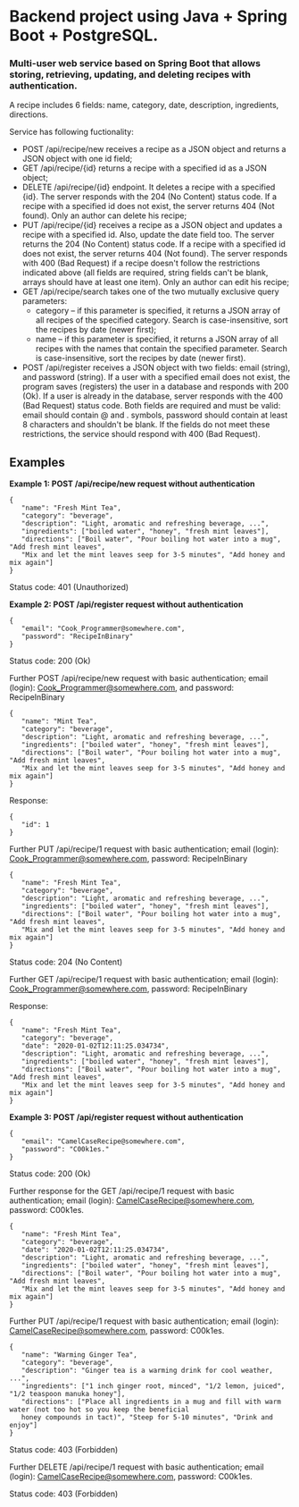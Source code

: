 # Backend project using Java + Spring Boot + PostgreSQL.

### Multi-user web service based on Spring Boot that allows storing, retrieving, updating, and deleting recipes with authentication.

A recipe includes 6 fields: name, category, date, description, ingredients, directions.

Service has following fuctionality:
- POST /api/recipe/new receives a recipe as a JSON object and returns a JSON object with one id field;
- GET /api/recipe/{id} returns a recipe with a specified id as a JSON object;
- DELETE /api/recipe/{id} endpoint. It deletes a recipe with a specified {id}. The server responds with the 204 (No Content) status code. 
If a recipe with a specified id does not exist, the server returns 404 (Not found). Only an author can delete his recipe;
- PUT /api/recipe/{id} receives a recipe as a JSON object and updates a recipe with a specified id. Also, update the date field too. 
The server returns the 204 (No Content) status code. If a recipe with a specified id does not exist, the server returns 404 (Not found). 
The server responds with 400 (Bad Request) if a recipe doesn't follow the restrictions indicated above (all fields are required, string fields 
can't be blank, arrays should have at least one item). Only an author can edit his recipe;
- GET /api/recipe/search takes one of the two mutually exclusive query parameters:
	- category – if this parameter is specified, it returns a JSON array of all recipes of the specified category. Search is case-insensitive, 
	sort the recipes by date (newer first);
	- name – if this parameter is specified, it returns a JSON array of all recipes with the names that contain the specified parameter. 
	Search is case-insensitive, sort the recipes by date (newer first).
- POST /api/register receives a JSON object with two fields: email (string), and password (string). If a user with a specified email does not exist, 
the program saves (registers) the user in a database and responds with 200 (Ok). If a user is already in the database, server responds with the 
400 (Bad Request) status code. Both fields are required and must be valid: email should contain @ and . symbols, password should contain 
at least 8 characters and shouldn't be blank. If the fields do not meet these restrictions, the service should respond with 400 (Bad Request).

## Examples
**Example 1: POST /api/recipe/new request without authentication**
```
{
   "name": "Fresh Mint Tea",
   "category": "beverage",
   "description": "Light, aromatic and refreshing beverage, ...",
   "ingredients": ["boiled water", "honey", "fresh mint leaves"],
   "directions": ["Boil water", "Pour boiling hot water into a mug", "Add fresh mint leaves", 
   "Mix and let the mint leaves seep for 3-5 minutes", "Add honey and mix again"]
}
```
Status code: 401 (Unauthorized)

**Example 2: POST /api/register request without authentication**
```
{
   "email": "Cook_Programmer@somewhere.com",
   "password": "RecipeInBinary"
}
```
Status code: 200 (Ok)

Further POST /api/recipe/new request with basic authentication; email (login): Cook_Programmer@somewhere.com, and password: RecipeInBinary
```
{
   "name": "Mint Tea",
   "category": "beverage",
   "description": "Light, aromatic and refreshing beverage, ...",
   "ingredients": ["boiled water", "honey", "fresh mint leaves"],
   "directions": ["Boil water", "Pour boiling hot water into a mug", "Add fresh mint leaves", 
   "Mix and let the mint leaves seep for 3-5 minutes", "Add honey and mix again"]
}
```
Response:
```
{
   "id": 1
}
```
Further PUT /api/recipe/1 request with basic authentication; email (login): Cook_Programmer@somewhere.com, password: RecipeInBinary
```
{
   "name": "Fresh Mint Tea",
   "category": "beverage",
   "description": "Light, aromatic and refreshing beverage, ...",
   "ingredients": ["boiled water", "honey", "fresh mint leaves"],
   "directions": ["Boil water", "Pour boiling hot water into a mug", "Add fresh mint leaves", 
   "Mix and let the mint leaves seep for 3-5 minutes", "Add honey and mix again"]
}
```
Status code: 204 (No Content)

Further GET /api/recipe/1 request with basic authentication; email (login): Cook_Programmer@somewhere.com, password: RecipeInBinary

Response:
```
{
   "name": "Fresh Mint Tea",
   "category": "beverage",
   "date": "2020-01-02T12:11:25.034734",
   "description": "Light, aromatic and refreshing beverage, ...",
   "ingredients": ["boiled water", "honey", "fresh mint leaves"],
   "directions": ["Boil water", "Pour boiling hot water into a mug", "Add fresh mint leaves", 
   "Mix and let the mint leaves seep for 3-5 minutes", "Add honey and mix again"]
}
```

**Example 3: POST /api/register request without authentication**
```
{
   "email": "CamelCaseRecipe@somewhere.com",
   "password": "C00k1es."
}
```
Status code: 200 (Ok)

Further response for the GET /api/recipe/1 request with basic authentication; email (login): CamelCaseRecipe@somewhere.com, password: C00k1es.
```
{
   "name": "Fresh Mint Tea",
   "category": "beverage",
   "date": "2020-01-02T12:11:25.034734",
   "description": "Light, aromatic and refreshing beverage, ...",
   "ingredients": ["boiled water", "honey", "fresh mint leaves"],
   "directions": ["Boil water", "Pour boiling hot water into a mug", "Add fresh mint leaves", 
   "Mix and let the mint leaves seep for 3-5 minutes", "Add honey and mix again"]
}
```
Further PUT /api/recipe/1 request with basic authentication; email (login): CamelCaseRecipe@somewhere.com, password: C00k1es.
```
{
   "name": "Warming Ginger Tea",
   "category": "beverage",
   "description": "Ginger tea is a warming drink for cool weather, ...",
   "ingredients": ["1 inch ginger root, minced", "1/2 lemon, juiced", "1/2 teaspoon manuka honey"],
   "directions": ["Place all ingredients in a mug and fill with warm water (not too hot so you keep the beneficial 
   honey compounds in tact)", "Steep for 5-10 minutes", "Drink and enjoy"]
}
```
Status code: 403 (Forbidden)

Further DELETE /api/recipe/1 request with basic authentication; email (login): CamelCaseRecipe@somewhere.com, password: C00k1es.

Status code: 403 (Forbidden)
